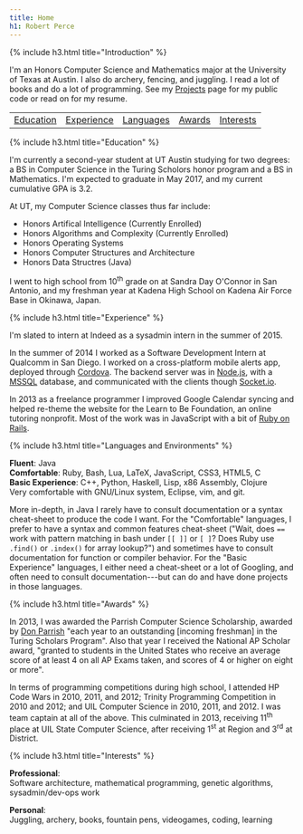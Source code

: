 ```yaml
---
title: Home
h1: Robert Perce
---
```

{% include h3.html title="Introduction" %}

I'm an Honors Computer Science and Mathematics major at the University of Texas at Austin.
I also do archery, fencing, and juggling. I read a lot of books and do a lot of
programming. See my [Projects](projects/) page for my public code or read on for my
resume.

<table><tr style="border-bottom: none;" align="center">
    <td class="mid"><a href="#education">Education</a></td>
    <td class="mid"><a href="#experience">Experience</a></td>
    <td class="mid"><a href="#languages-and-environments">Languages</a></td>
    <td class="mid"><a href="#awards">Awards</a></td>
    <td class="last"><a href="#interests">Interests</a></td>
</tr></table>

{% include h3.html title="Education" %}

I'm currently a second-year student at UT Austin studying for two degrees: a BS in
Computer Science in the Turing Scholors honor program and a BS in Mathematics. I'm
expected to graduate in May 2017, and my current cumulative GPA is 3.2.

At UT, my Computer Science classes thus far include:

- Honors Artifical Intelligence (Currently Enrolled)
- Honors Algorithms and Complexity (Currently Enrolled)
- Honors Operating Systems
- Honors Computer Structures and Architecture
- Honors Data Structres (Java)

I went to high school from 10<sup>th</sup> grade on at Sandra Day O'Connor in San Antonio,
and my freshman year at Kadena High School on Kadena Air Force Base in Okinawa, Japan.


{% include h3.html title="Experience" %}

I'm slated to intern at Indeed as a sysadmin intern in the summer of 2015.

In the summer of 2014 I worked as a Software Development Intern at Qualcomm in San Diego.
I worked on a cross-platform mobile alerts app, deployed through
[Cordova](http://cordova.apache.org). The backend server was in
[Node.js](http://nodejs.org), with a
[MSSQL](http://www.microsoft.com/en-us/server-cloud/products/sql-server/) database, and
communicated with the clients though [Socket.io](http://socket.io).

In 2013 as a freelance programmer I improved Google Calendar syncing and helped re-theme
the website for the Learn to Be Foundation, an online tutoring nonprofit. Most of the work
was in JavaScript with a bit of [Ruby on Rails](http://rubyonrails.org).


{% include h3.html title="Languages and Environments" %}

**Fluent**: Java<br />
**Comfortable**: Ruby, Bash, Lua, LaTeX, JavaScript, CSS3, HTML5, C<br />
**Basic Experience**: C++, Python, Haskell, Lisp, x86 Assembly, Clojure<br />
Very comfortable with GNU/Linux system, Eclipse, vim, and git.

More in-depth, in Java I rarely have to consult documentation or a syntax cheat-sheet to
produce the code I want. For the "Comfortable" languages, I prefer to have a syntax and
common features cheat-sheet ("Wait, does `==` work with pattern matching in bash under `[[
]]` or `[ ]`? Does Ruby use `.find()` or `.index()` for array lookup?") and sometimes have
to consult documentation for function or compiler behavior. For the "Basic Experience"
languages, I either need a cheat-sheet or a lot of Googling, and often need to consult
documentation---but can do and have done projects in those languages.


{% include h3.html title="Awards" %}

In 2013, I was awarded the Parrish Computer Science Scholarship, awarded by [Don
Parrish](http://donparrish.com/ParrishCSScholarship.html) "each year to an outstanding
[incoming freshman] in the Turing Scholars Program". Also that year I received the
National AP Scholar award, "granted to students in the United States who receive an
average score of at least 4 on all AP Exams taken, and scores of 4 or higher on eight or
more".

In terms of programming competitions during high school, I attended HP Code Wars in 2010,
2011, and 2012; Trinity Programming Competition in 2010 and 2012; and UIL Computer Science
in 2010, 2011, and 2012. I was team captain at all of the above. This culminated in 2013,
receiving 11<sup>th</sup> place at UIL State Computer Science, after receiving
1<sup>st</sup> at Region and 3<sup>rd</sup> at District.


{% include h3.html title="Interests" %}

**Professional**:<br />
Software architecture, mathematical programming, genetic algorithms, sysadmin/dev-ops work

**Personal**:<br />
Juggling, archery, books, fountain pens, videogames, coding, learning
